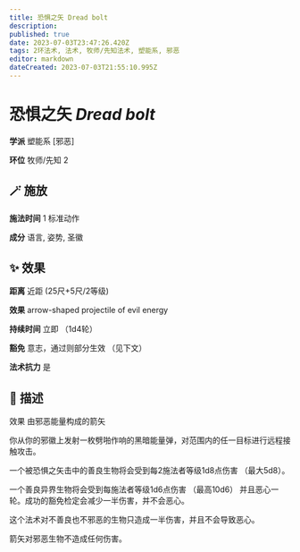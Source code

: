 ```yaml
---
title: 恐惧之矢 Dread bolt
description: 
published: true
date: 2023-07-03T23:47:26.420Z
tags: 2环法术, 法术, 牧师/先知法术, 塑能系, 邪恶
editor: markdown
dateCreated: 2023-07-03T21:55:10.995Z
---
```


# **恐惧之矢** *Dread bolt*

**学派** 塑能系 \[邪恶\] 

**环位** 牧师/先知 2

## 🪄 施放

**施法时间** 1 标准动作

**成分** 语言, 姿势, 圣徽

## ✨ 效果  

**距离** 近距 (25尺+5尺/2等级) 

**效果** arrow-shaped projectile of evil energy 

**持续时间** 立即 （1d4轮） 

**豁免** 意志，通过则部分生效 （见下文）

**法术抗力** 是

## 📖 描述

效果          由邪恶能量构成的箭矢

你从你的邪徽上发射一枚劈啪作响的黑暗能量弹，对范围内的任一目标进行远程接触攻击。

一个被恐惧之矢击中的善良生物将会受到每2施法者等级1d8点伤害 （最大5d8）。

一个善良异界生物将会受到每施法者等级1d6点伤害 （最高10d6） 并且恶心一轮。成功的豁免检定会减少一半伤害，并不会恶心。

这个法术对不善良也不邪恶的生物只造成一半伤害，并且不会导致恶心。

箭矢对邪恶生物不造成任何伤害。
    
